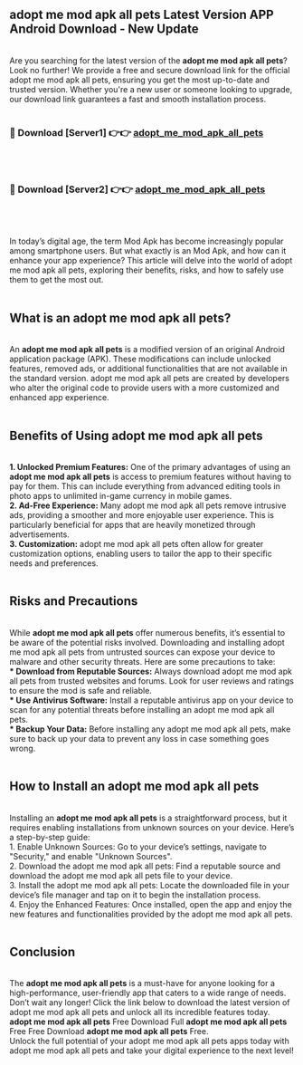 ## adopt me mod apk all pets Latest Version APP Android Download - New Update
<br>
Are you searching for the latest version of the <strong>adopt me mod apk all pets</strong>? Look no further! We provide a free and secure download link for the official adopt me mod apk all pets, ensuring you get the most up-to-date and trusted version. Whether you're a new user or someone looking to upgrade, our download link guarantees a fast and smooth installation process.
<br>
<br>
<h3>🔴 Download [Server1] 👉👉 <a href="https://modyolo.store/adopt+me+mod+apk+all+pets">adopt_me_mod_apk_all_pets</a></h3><br>
<br>
<h3>🔴 Download [Server2] 👉👉 <a href="https://modyolo.store/adopt+me+mod+apk+all+pets">adopt_me_mod_apk_all_pets</a></h3><br>
<br>
<br>
In today’s digital age, the term Mod Apk has become increasingly popular among smartphone users. But what exactly is an Mod Apk, and how can it enhance your app experience? This article will delve into the world of adopt me mod apk all pets, exploring their benefits, risks, and how to safely use them to get the most out.
<br>
<br>
<h2>What is an adopt me mod apk all pets?</h2>
<br>
An <strong>adopt me mod apk all pets</strong> is a modified version of an original Android application package (APK). These modifications can include unlocked features, removed ads, or additional functionalities that are not available in the standard version. adopt me mod apk all pets are created by developers who alter the original code to provide users with a more customized and enhanced app experience.
<br>
<br>
<h2>Benefits of Using adopt me mod apk all pets</h2>
<br>
<strong> 1. Unlocked Premium Features:</strong> One of the primary advantages of using an <strong>adopt me mod apk all pets</strong> is access to premium features without having to pay for them. This can include everything from advanced editing tools in photo apps to unlimited in-game currency in mobile games.
<br>
<strong> 2. Ad-Free Experience:</strong> Many adopt me mod apk all pets remove intrusive ads, providing a smoother and more enjoyable user experience. This is particularly beneficial for apps that are heavily monetized through advertisements.
<br>
<strong> 3. Customization:</strong> adopt me mod apk all pets often allow for greater customization options, enabling users to tailor the app to their specific needs and preferences.
<br>
<br>
<h2>Risks and Precautions</h2>
<br>
While <strong>adopt me mod apk all pets</strong> offer numerous benefits, it’s essential to be aware of the potential risks involved. Downloading and installing adopt me mod apk all pets from untrusted sources can expose your device to malware and other security threats. Here are some precautions to take:
<br>
<strong> * Download from Reputable Sources:</strong> Always download adopt me mod apk all pets from trusted websites and forums. Look for user reviews and ratings to ensure the mod is safe and reliable.
<br>
<strong> * Use Antivirus Software:</strong> Install a reputable antivirus app on your device to scan for any potential threats before installing an adopt me mod apk all pets.
<br>
<strong> * Backup Your Data:</strong> Before installing any adopt me mod apk all pets, make sure to back up your data to prevent any loss in case something goes wrong.
<br>
<br>
<h2>How to Install an adopt me mod apk all pets</h2>
<br>
Installing an <strong>adopt me mod apk all pets</strong> is a straightforward process, but it requires enabling installations from unknown sources on your device. Here’s a step-by-step guide:
<br>
 1. Enable Unknown Sources: Go to your device’s settings, navigate to "Security," and enable "Unknown Sources".
<br>
 2. Download the adopt me mod apk all pets: Find a reputable source and download the adopt me mod apk all pets file to your device.
<br>
 3. Install the adopt me mod apk all pets: Locate the downloaded file in your device’s file manager and tap on it to begin the installation process.
<br>
 4. Enjoy the Enhanced Features: Once installed, open the app and enjoy the new features and functionalities provided by the adopt me mod apk all pets.
<br>
<br>
<h2><strong>Conclusion</strong></h2>
<br>
The <strong>adopt me mod apk all pets</strong> is a must-have for anyone looking for a high-performance, user-friendly app that caters to a wide range of needs. Don’t wait any longer! Click the link below to download the latest version of adopt me mod apk all pets and unlock all its incredible features today.
<br>
<strong>adopt me mod apk all pets</strong> Free Download Full <strong>adopt me mod apk all pets</strong> Free Free Download <strong>adopt me mod apk all pets</strong> Free.
<br>
Unlock the full potential of your adopt me mod apk all pets apps today with adopt me mod apk all pets and take your digital experience to the next level!